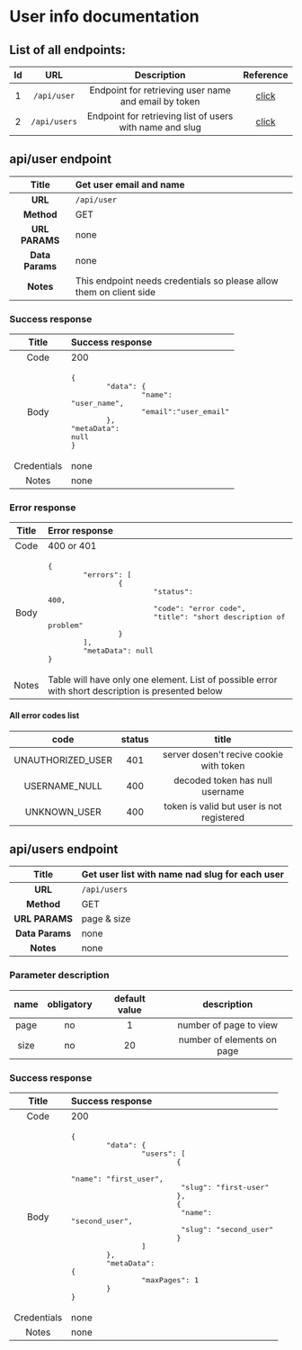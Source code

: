 # User info documentation

## List of all endpoints:

| Id |URL|Description|Reference|
|:-:|:-:|:-:|:-:|
|1|`/api/user`|Endpoint for retrieving user name and email by token  |[click](#api/user-endpoint)|
|2|`/api/users`|Endpoint for retrieving list of users with name and slug | [click](#api/users-endpoint)|


## api/user endpoint
| Title | Get user email and name  |
|:-:|:-|
| __URL__  | `/api/user` |
| __Method__    | GET     |
| __URL PARAMS__ | none  |
|__Data Params__| none|
|__Notes__| This endpoint needs credentials so please allow them on client side |

### Success response
|Title|Success response|
|:-:|:-|
|Code|200|
|Body| <pre>{<br>&#9;"data": {<br>&#9;&#9;"name": "user_name",<br>&#9;&#9;"email":"user_email"<br>&#9;},<br>"metaData": null<br>}</pre>|
|Credentials| none |
|Notes| none |

### Error response
|Title|Error response|
|:-:|:-|
|Code|400 or 401 |
|Body|<pre>{<br>&#9;"errors": [<br>&#9;&#9;{<br>&#9;&#9;&#9;"status": 400,<br>&#9;&#9;&#9;"code": "error code",<br>&#9;&#9;&#9;"title": "short description of problem"<br>&#9;&#9;}<br>&#9;],<br>&#9;"metaData": null<br>}</pre>|
|Notes| Table will have only one element. List of possible error with short description is presented below |

#### All error codes list
|code|status|title|
|:-:|:-:|:-:|
|UNAUTHORIZED_USER|401|server dosen't recive cookie with token|
|USERNAME_NULL|400|decoded token has null username|
|UNKNOWN_USER|400|token is valid but user is not registered|

## api/users endpoint
| Title | Get user list with name nad slug for each user  |
|:-:|:-|
| __URL__  | `/api/users` |
| __Method__    | GET     |
| __URL PARAMS__ | page & size  |
|__Data Params__| none|
|__Notes__| none |

### Parameter description
|name| obligatory | default value | description
|:-:|:-:|:-:|:-:|
|page| no | 1 | number of page to view |
|size | no | 20| number of elements on page |

### Success response
|Title|Success response|
|:-:|:-|
|Code|200|
|Body| <pre>{<br>&#9;"data": {<br>&#9;&#9;"users": [<br>&#9;&#9;&#9;{<br>&#9;&#9;&#9;   "name": "first_user",<br>&#9;&#9;&#9;   "slug": "first-user"<br>&#9;&#9;&#9;},<br>&#9;&#9;&#9;{<br>&#9;&#9;&#9;   "name": "second_user",<br>&#9;&#9;&#9;   "slug": "second_user"<br>&#9;&#9;&#9;}<br>&#9;&#9;]<br>&#9;},<br>&#9;"metaData": {<br>&#9;&#9;"maxPages": 1<br>&#9;}<br>} </pre> |
|Credentials| none |
|Notes| none |